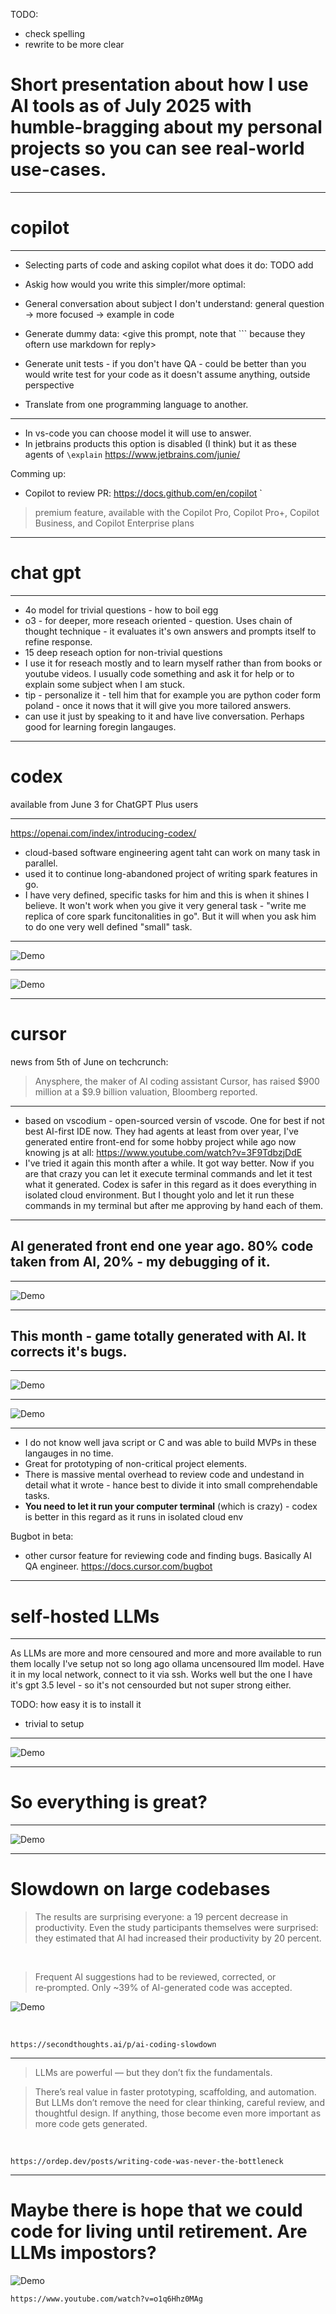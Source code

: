 TODO:
- check spelling
- rewrite to be more clear


# Short presentation about how I use AI tools as of July 2025 with humble-bragging about my personal projects so you can see real-world use-cases. 

---

# copilot 

---

- Selecting parts of code and asking copilot what does it do:
TODO add <example>

- Askig how would you write this simpler/more optimal:
<example>

- General conversation about subject I don't understand:
general question -> more focused -> example in code

- Generate dummy data:
<give this prompt, note that ``` because they oftern use markdown for reply>

- Generate unit tests - if you don't have QA - could be better than you would write test for your code as it doesn't assume anything, outside perspective
- Translate from one programming language to another.

---

- In vs-code you can choose model it will use to answer.
- In jetbrains products this option is disabled (I think) but it as these agents of `\explain` <add what else is avaliable> 
https://www.jetbrains.com/junie/

Comming up:
- Copilot to review PR:
https://docs.github.com/en/copilot
`
> premium feature, available with the Copilot Pro, Copilot Pro+, Copilot Business, and Copilot Enterprise plans

---

# chat gpt

---

- 4o model for trivial questions - how to boil egg
- o3 - for deeper, more reseach oriented - question. Uses chain of thought technique - it evaluates it's own answers and prompts itself to refine response.
- 15 deep reseach option for non-trivial questions 
- I use it for reseach mostly and to learn myself rather than from books or youtube videos. I usually code something and ask it for help or to explain some subject when I am stuck.
- tip - personalize it - tell him that for example you are python coder form poland <SHOW HERE SCREENSHOT> - once it nows that it will give you more tailored answers.
- can use it just by speaking to it and have live conversation. Perhaps good for learning foregin langauges.

---

# codex 

available from June 3 for ChatGPT Plus users

---

https://openai.com/index/introducing-codex/

- cloud-based software engineering agent taht can work on many task in parallel.
- used it to continue long-abandoned project of writing spark features in go.
- I have very defined, specific tasks for him and this is when it shines I believe. It won't work when you give it very general task - "write me replica of core spark funcitonalities in go". But it will when you ask him to do one very well defined "small" task. 

---

![Demo](./codex_open_ai.png)

---

![Demo](./open_ai_how_they_use_codex.png)

---

# cursor
news from 5th of June on techcrunch:
> Anysphere, the maker of AI coding assistant Cursor, has raised $900 million at a $9.9 billion valuation, Bloomberg reported.

--- 

- based on vscodium - open-sourced versin of vscode. One for best if not best AI-first IDE now. They had agents at least from over year, I've generated entire front-end for some hobby project while ago now knowing js at all:
https://www.youtube.com/watch?v=3F9TdbzjDdE
- I've tried it again this month after a while. It got way better. Now if you are that crazy you can let it execute terminal commands and let it test what it generated. Codex is safer in this regard as it does everything in isolated cloud environment. But I thought yolo and let it run these commands in my terminal but after me approving by hand each of them.

---

## AI generated front end one year ago. 80% code taken from AI, 20% - my debugging of it.

---

![Demo](./trend_migrate.gif)

---

## This month - game totally generated with AI. It corrects it's bugs.

---

![Demo](./raylib_game.gif)

---

![Demo](./cursor.gif)

---

- I do not know well java script or C and was able to build MVPs in these langauges in no time.
- Great for prototyping of non-critical project elements.
- There is massive mental overhead to review code and undestand in detail what it wrote - hance best to divide it into small comprehendable tasks.
- **You need to let it run your computer terminal** (which is crazy) - codex is better in this regard as it runs in isolated cloud env

Bugbot in beta:
- other cursor feature for reviewing code and finding bugs. Basically AI QA engineer.
https://docs.cursor.com/bugbot

---

# self-hosted LLMs

---

As LLMs are more and more censoured and more and more available to run them locally I've setup not so long ago ollama uncensoured llm model.
Have it in my local network, connect to it via ssh.
Works well but the one I have it's gpt 3.5 level - so it's not censourded but not super strong either.

TODO: how easy it is to install it

- trivial to setup

---

![Demo](./local_llm.gif)

---

# So everything is great?

---

![Demo](./critical_failure.png)

---

# Slowdown on large codebases

>The results are surprising everyone: a 19 percent decrease in productivity. Even the study participants themselves were surprised: they estimated that AI had increased their productivity by 20 percent.

<br>

> Frequent AI suggestions had to be reviewed, corrected, or re‑prompted. Only ~39% of AI-generated code was accepted.

![Demo](./devs_forecast_vs_actual.png)

<br>

```
https://secondthoughts.ai/p/ai-coding-slowdown
```

---

> LLMs are powerful — but they don’t fix the fundamentals.

> There’s real value in faster prototyping, scaffolding, and automation. But LLMs don’t remove the need for clear thinking, careful review, and thoughtful design. If anything, those become even more important as more code gets generated.

<br>

```
https://ordep.dev/posts/writing-code-was-never-the-bottleneck
```

---

# Maybe there is hope that we could code for living until retirement. Are LLMs impostors?

![Demo](./ml_street_talk.png)

```
https://www.youtube.com/watch?v=o1q6Hhz0MAg
```
